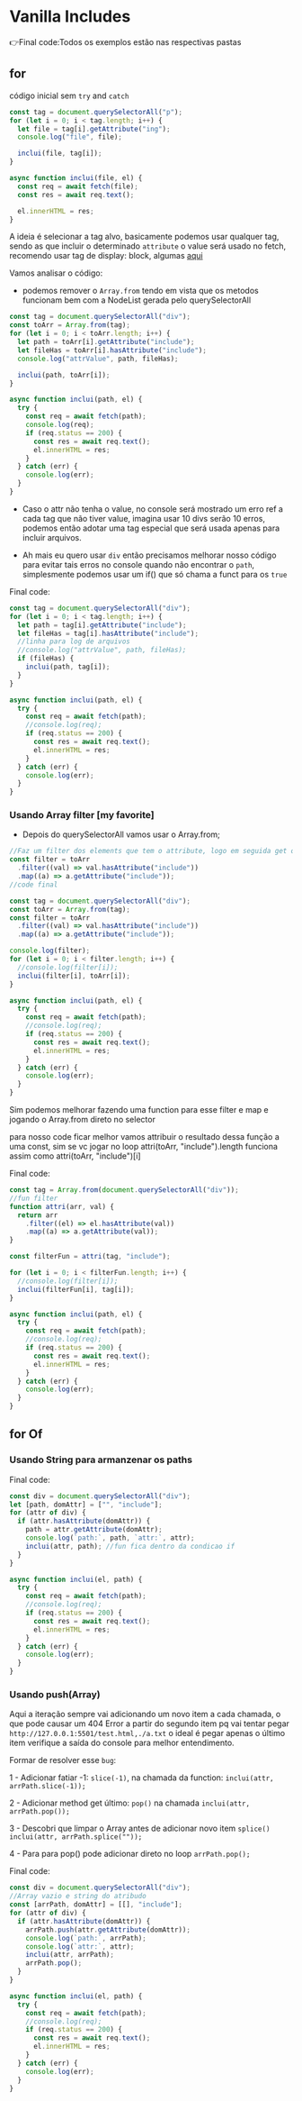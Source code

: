 # Vanilla Includes

👉Final code:Todos os exemplos estão nas respectivas pastas

## for

código inicial sem `try` and `catch`

```js
const tag = document.querySelectorAll("p");
for (let i = 0; i < tag.length; i++) {
  let file = tag[i].getAttribute("ing");
  console.log("file", file);

  inclui(file, tag[i]);
}

async function inclui(file, el) {
  const req = await fetch(file);
  const res = await req.text();

  el.innerHTML = res;
}
```

A ideia é selecionar a tag alvo, basicamente podemos usar qualquer tag, sendo as que incluir o determinado `attribute` o value será usado no fetch, recomendo usar tag de display: block, algumas [aqui](https://www.w3schools.com/html/html_blocks.asp)

Vamos analisar o código:

- podemos remover o `Array.from` tendo em vista que os metodos funcionam bem com a NodeList gerada pelo querySelectorAll

```js
const tag = document.querySelectorAll("div");
const toArr = Array.from(tag);
for (let i = 0; i < toArr.length; i++) {
  let path = toArr[i].getAttribute("include");
  let fileHas = toArr[i].hasAttribute("include");
  console.log("attrValue", path, fileHas);

  inclui(path, toArr[i]);
}

async function inclui(path, el) {
  try {
    const req = await fetch(path);
    console.log(req);
    if (req.status == 200) {
      const res = await req.text();
      el.innerHTML = res;
    }
  } catch (err) {
    console.log(err);
  }
}
```

- Caso o attr não tenha o value, no console será mostrado um erro ref a cada tag que não tiver value, imagina usar 10 divs serão 10 erros, podemos então adotar uma tag especial que será usada apenas para incluir arquivos.

- Ah mais eu quero usar `div` então precisamos melhorar nosso código para evitar tais erros no console quando não encontrar o `path`, simplesmente podemos usar um if() que só chama a funct para os `true`

Final code:

```js
const tag = document.querySelectorAll("div");
for (let i = 0; i < tag.length; i++) {
  let path = tag[i].getAttribute("include");
  let fileHas = tag[i].hasAttribute("include");
  //linha para log de arquivos
  //console.log("attrValue", path, fileHas);
  if (fileHas) {
    inclui(path, tag[i]);
  }
}

async function inclui(path, el) {
  try {
    const req = await fetch(path);
    //console.log(req);
    if (req.status == 200) {
      const res = await req.text();
      el.innerHTML = res;
    }
  } catch (err) {
    console.log(err);
  }
}
```

### Usando Array filter [my favorite]

- Depois do querySelectorAll vamos usar o Array.from;

```js
//Faz um filter dos elements que tem o attribute, logo em seguida get o value desses attributes
const filter = toArr
  .filter((val) => val.hasAttribute("include"))
  .map((a) => a.getAttribute("include"));
//code final

const tag = document.querySelectorAll("div");
const toArr = Array.from(tag);
const filter = toArr
  .filter((val) => val.hasAttribute("include"))
  .map((a) => a.getAttribute("include"));

console.log(filter);
for (let i = 0; i < filter.length; i++) {
  //console.log(filter[i]);
  inclui(filter[i], toArr[i]);
}

async function inclui(path, el) {
  try {
    const req = await fetch(path);
    //console.log(req);
    if (req.status == 200) {
      const res = await req.text();
      el.innerHTML = res;
    }
  } catch (err) {
    console.log(err);
  }
}
```

Sim podemos melhorar fazendo uma function para esse filter e map e jogando o Array.from direto no selector

para nosso code ficar melhor vamos attribuir o resultado dessa função a uma const, sim se vc jogar no loop attri(toArr, "include").length funciona assim como attri(toArr, "include")[i]

Final code:

```js
const tag = Array.from(document.querySelectorAll("div"));
//fun filter
function attri(arr, val) {
  return arr
    .filter((el) => el.hasAttribute(val))
    .map((a) => a.getAttribute(val));
}

const filterFun = attri(tag, "include");

for (let i = 0; i < filterFun.length; i++) {
  //console.log(filter[i]);
  inclui(filterFun[i], tag[i]);
}

async function inclui(path, el) {
  try {
    const req = await fetch(path);
    //console.log(req);
    if (req.status == 200) {
      const res = await req.text();
      el.innerHTML = res;
    }
  } catch (err) {
    console.log(err);
  }
}
```

## for Of

### Usando String para armanzenar os paths

Final code:

```js
const div = document.querySelectorAll("div");
let [path, domAttr] = ["", "include"];
for (attr of div) {
  if (attr.hasAttribute(domAttr)) {
    path = attr.getAttribute(domAttr);
    console.log(`path:`, path, `attr:`, attr);
    inclui(attr, path); //fun fica dentro da condicao if
  }
}

async function inclui(el, path) {
  try {
    const req = await fetch(path);
    //console.log(req);
    if (req.status == 200) {
      const res = await req.text();
      el.innerHTML = res;
    }
  } catch (err) {
    console.log(err);
  }
}
```

### Usando push(Array)

Aqui a iteração sempre vai adicionando um novo item a cada chamada, o que pode causar um 404 Error a partir do segundo item pq vai tentar pegar `http://127.0.0.1:5501/test.html,./a.txt` o ideal é pegar apenas o último item verifique a saída do console para melhor entendimento.

Formar de resolver esse `bug`:

1 - Adicionar fatiar -1: `slice(-1)`, na chamada da function: `inclui(attr, arrPath.slice(-1));`

2 - Adicionar method get último: `pop()` na chamada `inclui(attr, arrPath.pop());`

3 - Descobri que limpar o Array antes de adicionar novo item `splice()` ` inclui(attr, arrPath.splice(""));`

4 - Para para pop() pode adicionar direto no loop `arrPath.pop();`

Final code:

```js
const div = document.querySelectorAll("div");
//Array vazio e string do atribudo
const [arrPath, domAttr] = [[], "include"];
for (attr of div) {
  if (attr.hasAttribute(domAttr)) {
    arrPath.push(attr.getAttribute(domAttr));
    console.log(`path:`, arrPath);
    console.log(`attr:`, attr);
    inclui(attr, arrPath);
    arrPath.pop();
  }
}

async function inclui(el, path) {
  try {
    const req = await fetch(path);
    //console.log(req);
    if (req.status == 200) {
      const res = await req.text();
      el.innerHTML = res;
    }
  } catch (err) {
    console.log(err);
  }
}
```
